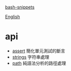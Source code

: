 [bash-snippets](../../README.zh.md)

[English](../en/README.md)

# api

- [assert](assert.md) 簡化單元測試的斷言
- [strings](strings.md) 字符串處理
- [path](path.md) 純語法分析的路徑處理
